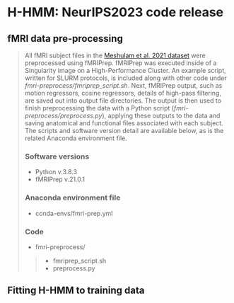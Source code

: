 # H-HMM: NeurIPS2023 code release



## fMRI data pre-processing
> All fMRI subject files in the [Meshulam et al. 2021 dataset](https://openneuro.org/datasets/ds003233/versions/1.2.0) 
>were preprocessed using fMRIPrep. fMRIPrep was executed inside of a Singularity image on a
> High-Performance Cluster. An example script, written for SLURM protocols, is included along with other code under
>*fmri-preprocess/fmriprep_script.sh*. Next, fMRIPrep output, such as motion regressors, cosine regressors, 
>details of high-pass filtering, are saved out into output file directories. The output is then used to finish preprocessing 
>the data with a Python script (*fmri-preprocess/preprocess.py*), applying these outputs to the data and saving anatomical and 
>functional files associated with each subject. The scripts and software version detail are available below, as is
>the related Anaconda environment file.
>
> ### Software versions
> - Python v.3.8.3
> - fMRIPrep v.21.0.1
> ### Anaconda environment file
> - conda-envs/fmri-prep.yml
>### Code 
> - fmri-preprocess/
>> - fmriprep_script.sh
>> - preprocess.py

## Fitting H-HMM to training data
> 


